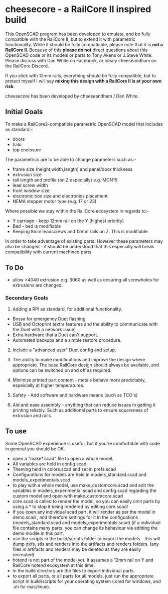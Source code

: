 # cheesecore - a RailCore II inspired build

This OpenSCAD program has been developed to emulate, and be fully compatible with the RailCore II, but to extend it with parametric functionality. 
While it should be fully compatiable, please note that it is **not a RailCore II**. Because of this **please do not** direct questions about this OpenSCAD code or its models or parts to Tony Akens or J.Steve White. Please discuss with Dan White on Facebook, or idealy cheeseandham on the RailCore Discord.

If you stick with 12mm rails, everything should be fully compatible, but to protect myself I will say **mixing this design with a RailCore II is at your own risk**. 

cheesecore has been developed by cheeseandham / Dan White.

## Initial Goals

To make a RailCore2-compatible parametric OpenSCAD model that includes as standard:- 
 * doors
 * halo
 * top enclosure

The parametrics are to be able to change parameters such as:-
 * frame size (height,width,length) and panel/door thickness
 * extrusion size 
 * rail length and profile (on Z especially) e.g. MGN15
 * lead screw width
 * front window size 
 * electronic box size and electronics placement
 * NEMA stepper motor type (e.g. 17 or 23)

Where possible we stay within the RailCore ecosystem in regards to:-
 * Y carriage - keep 12mm rail on the Y (highest priority)
 * Bed - bed is modifiable
 * Keeping 8mm leadscrews and 12mm rails on Z. This is modifiable.
 
In order to take advantage of existing parts. However these parameters may also be changed - it should be understood that this especially will break compatibility with current machined parts.

## To Do
 * allow >4040 extrusion e.g. 3060 as well as ensuring all screwholes for extrusions are changed.

### Secondary Goals

1. Adding a RPi as standard, for additional functionality.
 * Bossa for emergency Duet flashing
 * USB and Octoprint (extra features and the ability to communicate with the Duet with a network issue)
 * Extra hardware that a Duet can't support.
 * Automated backups and a simple restore procedure.

2. Include a "advanced user" Duet config and setup.

3. The ability to make modifications and improve the design where appropriate.
The base RailCore design should always be available, and options can be switched on and off as required.

4. Minimize printed part content - metals behave more predictably, espeicially at higher temperatures.

5. Safety - Add software and hardware means (such as TCO's)

6. Aid and ease assembly - anything that can reduce issues in getting it printing reliably. Such as additional parts to ensure squareness of extrusion and rails.

## To use

Some OpenSCAD experience is useful, but if you're comfortable with code in general you should be OK.

 * open a "make*.scad" file to open a whole model.
 * All variables are held in config.scad
 * Theming held in colors.scad and set in prefs.scad
 * Configurations for models are held in models_standard.scad and models_experimentals.scad
 * to play with a whole model, use make_customcore.scad and edit the variables in models_experimental.scad and config.scad regarding the custom model and open with make_customcore.scad
 * core.scad is called to render the model, so you can easily omit parts by using a * to stop it being rendered by editing core.scad/
 * If you open any individual scad part, it will render as per the model in demo.scad , and therefore settings for it in the configuations (models_standard.scad and models_experimentals.scad) (if a individual file contains many parts, you can change its behaviour via editting the demo modile in this part.
 * use the scripts in the build/scripts folder to export the models - this will dump dxfs, stls and renders into the artifacts and renders folders. (any files in artifacts and renders may be deleted as they are easily recreated)
 * hotend is not part of the model yet. It assumes a 12mm rail on Y and RailCore hotend ecosystem at this time.
 * in the build directory are the files to export individual parts.
 * to export all parts, or all parts for all models, just run the appropriate script in build/scripts for your operating system (.cmd for windows, and .sh for mac/linux).
